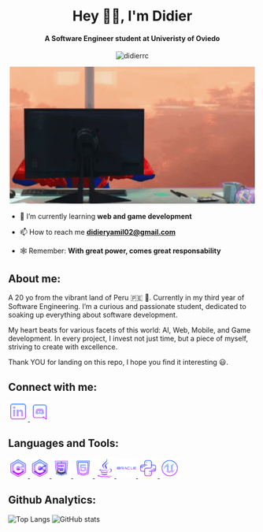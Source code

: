 <h1 align="center">Hey 👋🏽, I'm Didier</h1>
<h4 align="center">A Software Engineer student at Univeristy of Oviedo</h4>
<p align="center"> <img src="https://komarev.com/ghpvc/?username=didierrc&label=Profile%20views&color=0e75b6&style=flat" alt="didierrc" /> </p>

<p align="center">
  <img src="https://github.com/didierrc/didierrc/blob/main/working-hard-computer.gif" alt="spidey-work">
</p>

- 🌱 I’m currently learning **web and game development**

- 📫 How to reach me **didieryamil02@gmail.com**

- 🕸️ Remember: **With great power, comes great responsability**

## About me:
<p>A 20 yo from the vibrant land of Peru 🇵🇪 🦙. Currently in my third year of Software Engineering. I’m a curious and passionate student, dedicated to soaking up everything about software development.

My heart beats for various facets of this world: AI, Web, Mobile, and Game development. In every project, I invest not just time, but a piece of myself, striving to create with excellence.

Thank YOU for landing on this repo, I hope you find it interesting 😃.
</p>

## Connect with me:
<p align="left">
<a href="https://www.linkedin.com/in/didier-reyes-castro/" target="_blank" rel="noreferrer"> <img src="https://github.com/didierrc/didierrc/blob/main/icons8-linkedin.svg" alt="linkedin" width="40" height="40"/> </a>
<a href="https://discordapp.com/users/426820169202008068" target="_blank" rel="noreferrer"> <img src="https://github.com/didierrc/didierrc/blob/main/icons8-discord.svg" alt="discord" width="40" height="40"/> </a>
</p>

## Languages and Tools:
<p align="left"> <a href="https://www.w3schools.com/cpp/" target="_blank" rel="noreferrer"> <img src="https://github.com/didierrc/didierrc/blob/main/icons8-c%2B%2B.svg" alt="cplusplus" width="40" height="40"/> </a> <a href="https://www.w3schools.com/cs/" target="_blank" rel="noreferrer"> <img src="https://github.com/didierrc/didierrc/blob/main/icons8-c-sharp-logo.svg" alt="csharp" width="40" height="40"/> </a> <a href="https://www.w3schools.com/css/" target="_blank" rel="noreferrer"> <img src="https://github.com/didierrc/didierrc/blob/main/icons8-css3.svg" alt="css3" width="40" height="40"/> </a> <a href="https://www.w3.org/html/" target="_blank" rel="noreferrer"> <img src="https://github.com/didierrc/didierrc/blob/main/icons8-html-5.svg" alt="html5" width="40" height="40"/> </a> <a href="https://www.java.com" target="_blank" rel="noreferrer"> <img src="https://github.com/didierrc/didierrc/blob/main/icons8-java.svg" alt="java" width="40" height="40"/> </a> <a href="https://www.oracle.com/" target="_blank" rel="noreferrer"> <img src="https://github.com/didierrc/didierrc/blob/main/icons8-oracle.svg" alt="oracle" width="40" height="40"/> </a> <a href="https://www.python.org" target="_blank" rel="noreferrer"> <img src="https://github.com/didierrc/didierrc/blob/main/icons8-python.svg" alt="python" width="40" height="40"/> </a> <a href="https://unrealengine.com/" target="_blank" rel="noreferrer"> <img src="https://github.com/didierrc/didierrc/blob/main/icons8-unreal-engine.svg" alt="unreal" width="40" height="40"/> </a> </p>

## Github Analytics:

![Top Langs](https://github-readme-stats.vercel.app/api/top-langs/?username=didierrc)
![GitHub stats](https://github-readme-stats.vercel.app/api?username=didierrc&show_icons=true)  
